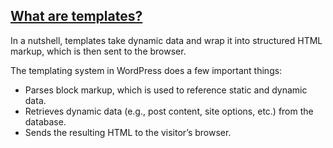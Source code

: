 ## [What are templates?](https://developer.wordpress.org/themes/templates/introduction-to-templates/#what-are-templates)

In a nutshell, templates take dynamic data and wrap it into structured HTML markup, which is then sent to the browser.

The templating system in WordPress does a few important things:

- Parses block markup, which is used to reference static and dynamic data.
- Retrieves dynamic data (e.g., post content, site options, etc.) from the database.
- Sends the resulting HTML to the visitor’s browser.
